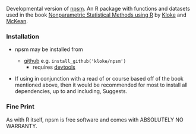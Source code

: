 Developmental version of [npsm](http://cran.r-project.org/web/packages/npsm/index.html).
An R package with functions and datasets used in the book 
[Nonparametric Statistical Methods using R](http://www.crcpress.com/product/isbn/9781439873434)
by 
[Kloke](https://github.com/kloke)
and 
[McKean](http://www.stat.wmich.edu/~mckean/).

### Installation ###
* npsm may be installed from
	* [github](https://github.com/) e.g. `install_github('kloke/npsm')`
		* requires [devtools](https://cran.r-project.org/package=devtools)

* If using in conjunction with a read of or course based off of the book mentioned above, then it would be recommended for most to install all dependencies, up to and including, Suggests.

### Fine Print ###
As with R itself, npsm is free software and comes with ABSOLUTELY NO WARRANTY.

